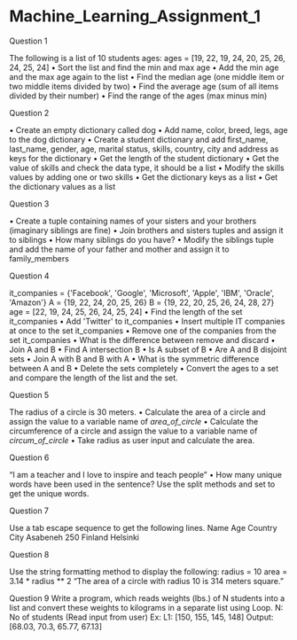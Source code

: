 # Machine_Learning_Assignment_1

Question 1

The following is a list of 10 students ages:
ages = [19, 22, 19, 24, 20, 25, 26, 24, 25, 24]
• Sort the list and find the min and max age
• Add the min age and the max age again to the list
• Find the median age (one middle item or two middle items divided by two)
• Find the average age (sum of all items divided by their number)
• Find the range of the ages (max minus min)

Question 2

• Create an empty dictionary called dog
• Add name, color, breed, legs, age to the dog dictionary
• Create a student dictionary and add first_name, last_name, gender, age, marital status,
skills, country, city and address as keys for the dictionary
• Get the length of the student dictionary
• Get the value of skills and check the data type, it should be a list
• Modify the skills values by adding one or two skills
• Get the dictionary keys as a list
• Get the dictionary values as a list

Question 3

• Create a tuple containing names of your sisters and your brothers (imaginary siblings are
fine)
• Join brothers and sisters tuples and assign it to siblings
• How many siblings do you have?
• Modify the siblings tuple and add the name of your father and mother and assign it to
family_members

Question 4

it_companies = {'Facebook', 'Google', 'Microsoft', 'Apple', 'IBM', 'Oracle', 'Amazon'}
A = {19, 22, 24, 20, 25, 26}
B = {19, 22, 20, 25, 26, 24, 28, 27}
age = [22, 19, 24, 25, 26, 24, 25, 24]
• Find the length of the set it_companies
• Add 'Twitter' to it_companies
• Insert multiple IT companies at once to the set it_companies
• Remove one of the companies from the set it_companies
• What is the difference between remove and discard
• Join A and B
• Find A intersection B
• Is A subset of B
• Are A and B disjoint sets
• Join A with B and B with A
• What is the symmetric difference between A and B
• Delete the sets completely
• Convert the ages to a set and compare the length of the list and the set.

Question 5

The radius of a circle is 30 meters.
• Calculate the area of a circle and assign the value to a variable name of _area_of_circle_
• Calculate the circumference of a circle and assign the value to a variable name of
_circum_of_circle_
• Take radius as user input and calculate the area.

Question 6

“I am a teacher and I love to inspire and teach people”
• How many unique words have been used in the sentence? Use the split methods and set
to get the unique words.

Question 7

Use a tab escape sequence to get the following lines.
Name Age Country City
Asabeneh 250 Finland Helsinki

Question 8

Use the string formatting method to display the following:
radius = 10
area = 3.14 * radius ** 2
“The area of a circle with radius 10 is 314 meters square.”

Question 9
Write a program, which reads weights (lbs.) of N students into a list and convert these weights to
kilograms in a separate list using Loop. N: No of students (Read input from user)
Ex: L1: [150, 155, 145, 148]
Output: [68.03, 70.3, 65.77, 67.13]
